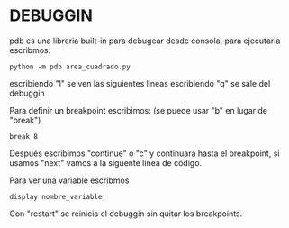 # DEBUGGIN

pdb es una libreria built-in para debugear desde consola, para ejecutarla escribmos:

```shell
python -m pdb area_cuadrado.py
```

escribiendo "l" se ven las siguientes lineas
escribiendo "q" se sale del debuggin

Para definir un breakpoint escribimos: (se puede usar "b" en lugar de "break")

```shell
break 8
```

Después escribimos "continue" o "c" y continuará hasta el breakpoint, si usamos "next" vamos a la siguente linea de código.

Para ver una variable escribmos

```shell
display nombre_variable
```

Con "restart" se reinicia el debuggin sin quitar los breakpoints.
